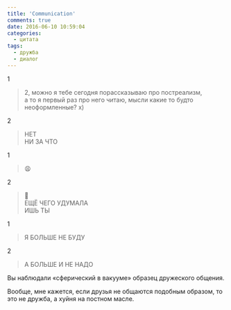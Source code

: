 ```yaml
---
title: 'Communication'
comments: true
date: 2016-06-10 10:59:04
categories:
  - цитата
tags:
  - дружба
  - диалог
---
```


1

> 2, можно я&nbsp;тебе сегодня порассказываю про постреализм, а&nbsp;то&nbsp;я&nbsp;первый раз про него читаю, мысли какие то&nbsp;будто неоформленные? х)

2

> НЕТ<br>
> НИ&nbsp;ЗА&nbsp;ЧТО

1

> &#128553;

2

> &#128548;<br>
> ЕЩЁ ЧЕГО УДУМАЛА<br>
> ИШЬ ТЫ

1

> Я&nbsp;БОЛЬШЕ НЕ&nbsp;БУДУ

2

> А&nbsp;БОЛЬШЕ И&nbsp;НЕ&nbsp;НАДО

Вы&nbsp;наблюдали &laquo;сферический в&nbsp;вакууме&raquo; образец дружеского общения.

Вообще, мне кажется, если друзья не общаются подобным образом, то это не дружба, а хуйня на постном масле.
